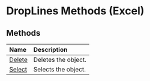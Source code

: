 
# DropLines Methods (Excel)

## Methods



|**Name**|**Description**|
|:-----|:-----|
|[Delete](c02ab83f-498b-8358-b840-b369fb1b6c1b.md)|Deletes the object.|
|[Select](94f3c126-285a-1564-e096-1f45a61802cb.md)|Selects the object.|
